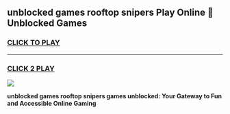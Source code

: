 
## unblocked games rooftop snipers Play Online 👋 Unblocked Games
<h3>
<a href="https://premium.freeplayer.one?title=unblocked_games_rooftop_snipers&ref=19F">CLICK TO PLAY</a></h3>
<hr>

<h3>
<a href="https://premium.freeplayer.one?title=unblocked_games_rooftop_snipers&ref=19F">CLICK 2 PLAY</a>
  
</h3>

<a href="https://premium.freeplayer.one?title=unblocked_games_rooftop_snipers&ref=19F"><img src="https://clearcache.store/games.png"></a>


**unblocked games rooftop snipers games unblocked: Your Gateway to Fun and Accessible Online Gaming**
